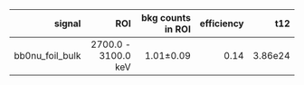 | **signal**        | **ROI**             | **bkg counts in ROI** | **efficiency** | **t12** |
|------------------:|--------------------:|----------------------:|---------------:|--------:|
| bb0nu\_foil\_bulk | 2700.0 - 3100.0 keV | 1.01±0.09             | 0.14           | 3.86e24 |
